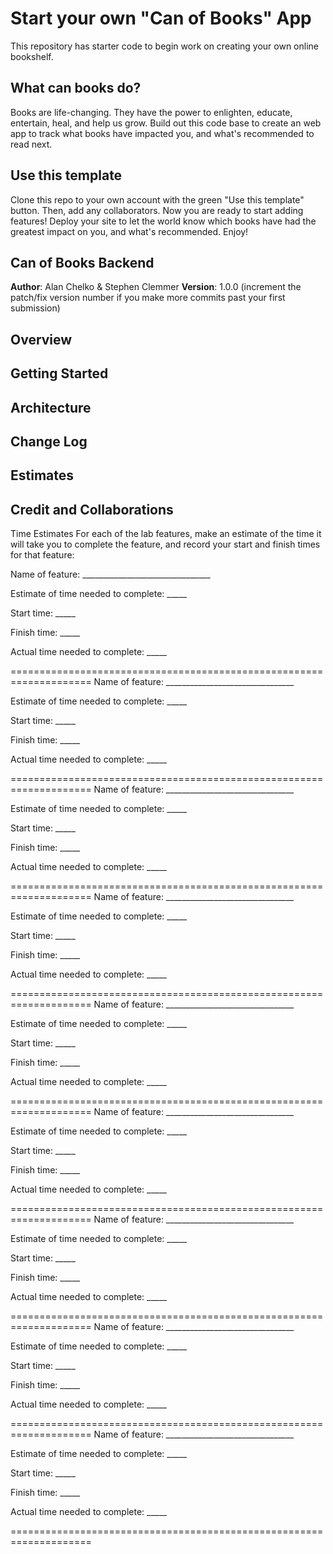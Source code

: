 # Start your own "Can of Books" App

This repository has starter code to begin work on creating your own online bookshelf.

## What can books do?

Books are life-changing. They have the power to enlighten, educate, entertain, heal, and help us grow. Build out this code base to create an web app to track what books have impacted you, and what's recommended to read next.

## Use this template

Clone this repo to your own account with the green "Use this template" button. Then, add any collaborators. Now you are ready to start adding features! Deploy your site to let the world know which books have had the greatest impact on you, and what's recommended. Enjoy!

## Can of Books Backend

**Author**: Alan Chelko & Stephen Clemmer
**Version**: 1.0.0 (increment the patch/fix version number if you make more commits past your first submission)

## Overview
<!-- Provide a high level overview of what this application is and why you are building it, beyond the fact that it's an assignment for this class. (i.e. What's your problem domain?) -->

## Getting Started
<!-- What are the steps that a user must take in order to build this app on their own machine and get it running? -->

## Architecture
<!-- Provide a detailed description of the application design. What technologies (languages, libraries, etc) you're using, and any other relevant design information. -->

## Change Log
<!-- Use this area to document the iterative changes made to your application as each feature is successfully implemented. Use time stamps. Here's an example:

01-01-2001 4:59pm - Application now has a fully-functional express server, with a GET route for the location resource. -->

## Estimates
<!-- See below -->

## Credit and Collaborations
<!-- Give credit (and a link) to other people or resources that helped you build this application. -->
Time Estimates
For each of the lab features, make an estimate of the time it will take you to complete the feature, and record your start and finish times for that feature:

Name of feature: ________________________________

Estimate of time needed to complete: _____

Start time: _____

Finish time: _____

Actual time needed to complete: _____

====================================================================
Name of feature: ________________________________

Estimate of time needed to complete: _____

Start time: _____

Finish time: _____

Actual time needed to complete: _____

====================================================================
Name of feature: ________________________________

Estimate of time needed to complete: _____

Start time: _____

Finish time: _____

Actual time needed to complete: _____

====================================================================
Name of feature: ________________________________

Estimate of time needed to complete: _____

Start time: _____

Finish time: _____

Actual time needed to complete: _____

====================================================================
Name of feature: ________________________________

Estimate of time needed to complete: _____

Start time: _____

Finish time: _____

Actual time needed to complete: _____

====================================================================
Name of feature: ________________________________

Estimate of time needed to complete: _____

Start time: _____

Finish time: _____

Actual time needed to complete: _____

====================================================================
Name of feature: ________________________________

Estimate of time needed to complete: _____

Start time: _____

Finish time: _____

Actual time needed to complete: _____

====================================================================
Name of feature: ________________________________

Estimate of time needed to complete: _____

Start time: _____

Finish time: _____

Actual time needed to complete: _____

====================================================================
Name of feature: ________________________________

Estimate of time needed to complete: _____

Start time: _____

Finish time: _____

Actual time needed to complete: _____

====================================================================
